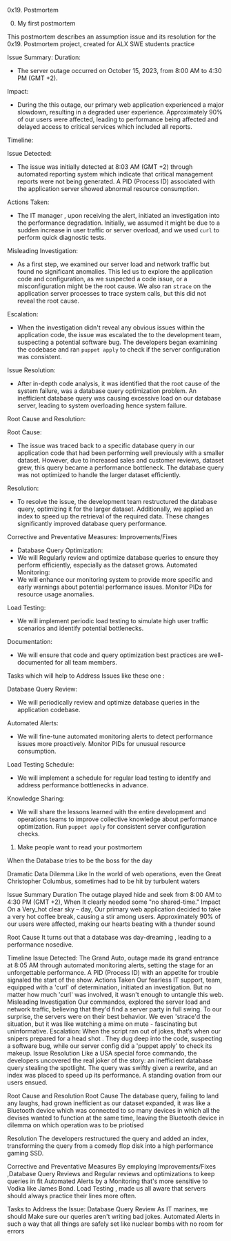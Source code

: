 0x19. Postmortem

0. My first postmortem

This postmortem describes an assumption issue and its resolution for the 0x19. Postmortem project, created for ALX SWE students practice

Issue Summary:
Duration: 
-	The server outage occurred on October 15, 2023, from 8:00 AM to 4:30 PM (GMT +2).

Impact: 
-	During the this outage, our primary web application experienced a major slowdown, resulting in a degraded user experience. Approximately 90% of our users were affected, leading to performance being affected and delayed access to critical services which included all reports.

Timeline:

Issue Detected: 
-	The issue was initially detected at 8:03 AM (GMT +2) through automated reporting system which indicate that critical management reports were not being generated. A PID (Process ID) associated with the application server showed abnormal resource consumption.

Actions Taken:
-	The IT manager , upon receiving the alert, initiated an investigation into the performance degradation. Initially, we assumed it might be due to a sudden increase in user traffic or server overload, and we used `curl` to perform quick diagnostic tests.

Misleading Investigation:
-	As a first step, we examined our server load and network traffic but found no significant anomalies. This led us to explore the application code and configuration, as we suspected a code issue, or a misconfiguration might be the root cause. We also ran `strace` on the application server processes to trace system calls, but this did not reveal the root cause.

Escalation: 
-	When the investigation didn't reveal any obvious issues within the application code, the issue was escalated the to the development team, suspecting a potential software bug. The developers began examining the codebase and ran `puppet apply` to check if the server configuration was consistent.

Issue Resolution: 
-	After in-depth code analysis, it was identified that the root cause of the system failure, was a database query optimization problem. An inefficient database query was causing excessive load on our database server, leading to system overloading hence system failure.

Root Cause and Resolution:

Root Cause:
-	The issue was traced back to a specific database query in our application code that had been performing well previously with a smaller dataset. However, due to increased sales and customer reviews, dataset grew, this query became a performance bottleneck. The database query was not optimized to handle the larger dataset efficiently.

Resolution:
-	To resolve the issue, the development team restructured the database query, optimizing it for the larger dataset. Additionally, we applied an index to speed up the retrieval of the required data. These changes significantly improved database query performance.

Corrective and Preventative Measures:
Improvements/Fixes
-	Database Query Optimization:
-	We will Regularly review and optimize database queries to ensure they perform efficiently, especially as the dataset grows.
  Automated Monitoring:
-	We will enhance our monitoring system to provide more specific and early warnings about potential performance issues. Monitor PIDs for resource usage anomalies.

 Load Testing: 
-	We will implement periodic load testing to simulate high user traffic scenarios and identify potential bottlenecks.

 Documentation: 
-	We will ensure that code and query optimization best practices are well-documented for all team members.

Tasks which will help to Address Issues like these one :

 Database Query Review: 
-	We will periodically review and optimize database queries in the application codebase.

Automated Alerts:
-	We will fine-tune automated monitoring alerts to detect performance issues more proactively. Monitor PIDs for unusual resource consumption.

 Load Testing Schedule: 
-	We will implement a schedule for regular load testing to identify and address performance bottlenecks in advance.

Knowledge Sharing: 
-	We will share the lessons learned with the entire development and operations teams to improve collective knowledge about performance optimization. Run `puppet apply` for consistent server configuration checks.


































1. Make people want to read your postmortem



When the Database tries to be the boss for the day


Dramatic Data Dilemma
Like In the world of web operations, even the Great Christopher Columbus, sometimes had to be hit by turbulent waters

Issue Summary
Duration
The outage played hide and seek from 8:00 AM to 4:30 PM (GMT +2), When It clearly needed some "no shared-time."
Impact
On a Very_hot clear sky – day, Our primary web application decided to take a very hot  coffee break, causing a stir among users. Approximately 90% of our users were affected, making our hearts beating with a thunder sound

Root Cause
It turns out that a database was day-dreaming , leading to a performance nosedive. 

Timeline
Issue Detected: The Grand Auto, outage made its grand entrance at 8:05 AM through automated monitoring alerts, setting the stage for an unforgettable performance. A PID (Process ID) with an appetite for trouble signaled the start of the show.
Actions Taken
Our fearless IT support, team, equipped with a 'curl' of determination, initiated an investigation. But no matter how much 'curl' was involved, it wasn't enough to untangle this web.
Misleading Investigation
 Our commandos, explored the server load and network traffic, believing that they'd find a server party in full swing. To our surprise, the servers were on their best behavior. We even 'strace'd the situation, but it was like watching a mime on mute - fascinating but uninformative.
Escalation:
When the script ran out of jokes, that’s when our snipers prepared for a head shot . They dug deep into the code, suspecting a software bug, while our server config did a 'puppet apply' to check its makeup.
Issue Resolution
Like a USA special force commando, the developers uncovered the real joker of the story: an inefficient database query stealing the spotlight. The query was swiftly given a rewrite, and an index was placed to speed up its performance. A standing ovation from our users ensued.

Root Cause and Resolution
Root Cause
 The database query, failing to land any laughs, had grown inefficient as our dataset expanded, it was like a Bluetooth device which was connected to so many devices in which all the devises wanted to function at the same time, leaving the Bluetooth device in dilemma on which operation was to be priotised 

Resolution
The developers restructured the query and added an index, transforming the query from a comedy flop disk into a high performance gaming SSD.

Corrective and Preventative Measures
By employing Improvements/Fixes ,Database Query Reviews and Regular reviews and optimizations to keep queries in fit 
Automated Alerts by a Monitoring that's more sensitive to Vodka like James Bond.
Load Testing , made us all aware that servers should always practice their lines more often.

Tasks to Address the Issue:
 Database Query Review
As IT marines, we should Make sure our queries aren't writing bad jokes.
 Automated Alerts in such a way that all things are safely set like nuclear bombs with no room for  errors














